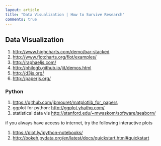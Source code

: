 ```yaml
---
layout: article
title: "Data Visualization | How to Survive Research"
comments: true
---
```


## Data Visualization

1. http://www.highcharts.com/demo/bar-stacked
2. http://www.flotcharts.org/flot/examples/
3. http://raphaeljs.com/
4. http://philogb.github.io/jit/demos.html
5. http://d3js.org/
6. http://paperjs.org/


### Python

1. https://github.com/jbmouret/matplotlib_for_papers
2. ggplot for python: http://ggplot.yhathq.com/
3. statistical data vis http://stanford.edu/~mwaskom/software/seaborn/

if you always have access to internet, try the following interactive plots

1. https://plot.ly/ipython-notebooks/
2. http://bokeh.pydata.org/en/latest/docs/quickstart.html#quickstart


